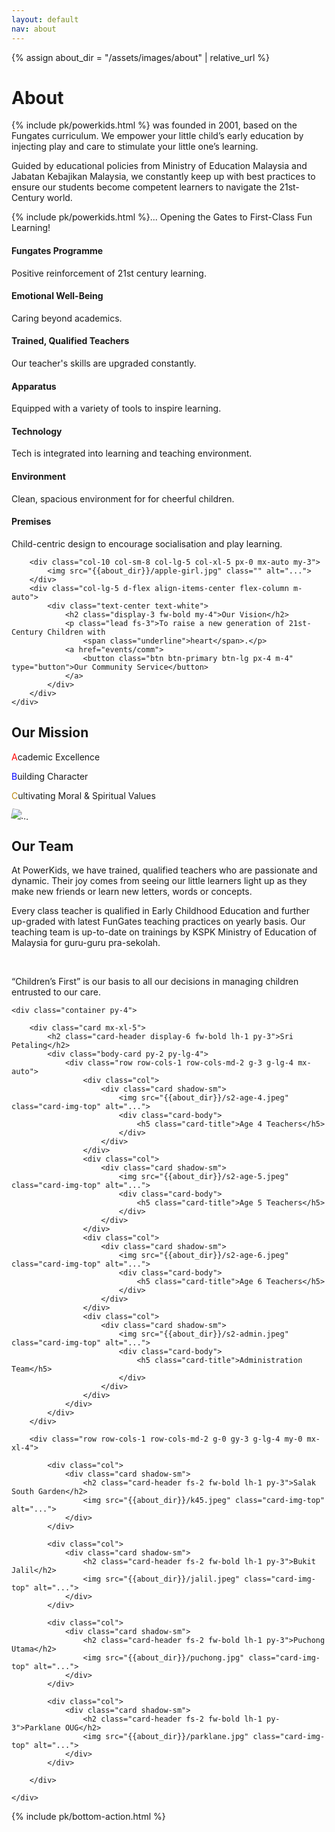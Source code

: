 ```yaml
---
layout: default
nav: about
---
```


{% assign about_dir = "/assets/images/about" | relative_url %}

<div class="p-4 bg-light">
    <div class="container py-3 col-md-9 col-xl-7">
        <h1 class="display-4 fw-bold text-center mb-4">About</h1>
        <div class="mb-4 lead">
            <p>
                {% include pk/powerkids.html %}
                was founded in 2001, based on the Fungates curriculum. We empower your little child’s early education by injecting play and care to stimulate your little one’s learning.
            </p>
            <p>
                Guided by educational policies from Ministry of Education Malaysia and Jabatan Kebajikan Malaysia, we constantly keep up with best practices to ensure our students become competent learners to navigate the 21st-Century world.
            </p>
            <p>
                {% include pk/powerkids.html %}... Opening the Gates to First-Class Fun Learning!
            </p>
        </div>
    </div>
</div>

<div class="container-fluid px-3 py-3 col-lg-9 col-xl-8" id="icon-grid">
    <div class="row row-cols-1 row-cols-sm-2 py-4 mx-0">
        <div class="col d-flex align-items-start g-4">
            <i class="bi-award text-muted flex-shrink-0 me-3 display-6"></i>
            <div>
                <h4 class="fw-bold mb-0">Fungates Programme</h4>
                <p>Positive reinforcement of 21st century learning.</p>
            </div>
        </div>
        <div class="col d-flex align-items-start g-4">
            <i class="bi-balloon-heart text-muted flex-shrink-0 me-3 display-6"></i>
            <div>
                <h4 class="fw-bold mb-0">Emotional Well-Being</h4>
                <p>Caring beyond academics.</p>
            </div>
        </div>
        <div class="col d-flex align-items-start g-4">
            <i class="bi-mortarboard text-muted flex-shrink-0 me-3 display-6"></i>
            <div>
                <h4 class="fw-bold mb-0">Trained, Qualified Teachers</h4>
                <p>Our teacher's skills are upgraded constantly.</p>
            </div>
        </div>
        <div class="col d-flex align-items-start g-4">
            <i class="bi-binoculars text-muted flex-shrink-0 me-3 display-6"></i>
            <div>
                <h4 class="fw-bold mb-0">Apparatus</h4>
                <p>Equipped with a variety of tools to inspire learning.</p>
            </div>
        </div>
        <div class="col d-flex align-items-start g-4">
            <i class="bi-pc-display-horizontal text-muted flex-shrink-0 me-3 display-6"></i>
            <div>
                <h4 class="fw-bold mb-0">Technology</h4>
                <p>Tech is integrated into learning and teaching environment.</p>
            </div>
        </div>
        <div class="col d-flex align-items-start g-4">
            <i class="bi-cloud-sun text-muted flex-shrink-0 me-3 display-6"></i>
            <div>
                <h4 class="fw-bold mb-0">Environment</h4>
                <p>Clean, spacious environment for for cheerful children.</p>
            </div>
        </div>
        <div class="col d-flex align-items-start g-4">
            <i class="bi-house-heart text-muted flex-shrink-0 me-3 display-6"></i>
            <div>
                <h4 class="fw-bold mb-0">Premises</h4>
                <p>Child-centric design to encourage socialisation and play learning.</p>
            </div>
        </div>
    </div>
</div>

<div class="row justify-content-md-center py-5 bg-dark mx-0">
    <div class="container col-xl-10 row mx-0 ">

        <div class="col-10 col-sm-8 col-lg-5 col-xl-5 px-0 mx-auto my-3">
            <img src="{{about_dir}}/apple-girl.jpg" class="" alt="...">
        </div>
        <div class="col-lg-5 d-flex align-items-center flex-column m-auto">
            <div class="text-center text-white">
                <h2 class="display-3 fw-bold my-4">Our Vision</h2>
                <p class="lead fs-3">To raise a new generation of 21st-Century Children with
                    <span class="underline">heart</span>.</p>
                <a href="events/comm">
                    <button class="btn btn-primary btn-lg px-4 m-4" type="button">Our Community Service</button>
                </a>
            </div>
        </div>
    </div>

</div>

<div class="mission-vision-divider"></div>

<div class="row justify-content-md-center py-5 mx-0">
    <div class="container col-xl-10 row align-items-between mx-0">
        <div class="col-lg-6 d-flex flex-column my-auto">
            <div class="d-flex align-items-start flex-column mb-3 mx-auto">
                <h2 class="display-3 fw-bold my-4 mx-auto mx-md-0">Our Mission</h2>
                <div class="lead fs-3 mx-3 mx-md-0">
                    <p>
                        <span class="display-4 me-1" style="color:red">A</span>cademic Excellence</p>
                    <p>
                        <span class="display-4 me-1" style="color:blue">B</span>uilding Character</p>
                    <p>
                        <span class="display-4 me-1" style="color:darkgoldenrod">C</span>ultivating Moral & Spiritual Values</p>
                </div>
            </div>
        </div>
        <div class="col-10 col-sm-8 col-lg-4 mx-auto my-3 justify-content-center">
            <img src="{{about_dir}}/21yrs.jpeg" class="d-block mx-auto" alt="..." style="transform: rotate(10deg); max-height: 400px;">
        </div>
    </div>
</div>

<div class="our-team p-4 bg-primary text-bg-primary text-center">
    <div class="container-fluid py-md-3 col-md-10 g-0 mb-4">
        <h2 class="display-3 fw-bold lh-1 my-4">Our Team</h2>
        <div class="our-team-body lead">
            <p>At PowerKids, we have trained, qualified teachers who are passionate and dynamic. Their joy comes from seeing our little learners light up as they make new friends or learn new letters, words or concepts.
            </p>
            <p>Every class teacher is qualified in Early Childhood Education and further up-graded with latest FunGates teaching practices on yearly basis. Our teaching team is up-to-date on trainings by KSPK Ministry of Education of Malaysia for guru-guru pra-sekolah.</p>
            <br>
            <p>“Children’s First” is our basis to all our decisions in managing children entrusted to our care.</p>
        </div>
    </div>
</div>

<div class="our-team-divider"></div>

<div class="school-teams bg-dark text-center pb-3">

    <div class="container py-4">

        <div class="card mx-xl-5">
            <h2 class="card-header display-6 fw-bold lh-1 py-3">Sri Petaling</h2>
            <div class="body-card py-2 py-lg-4">
                <div class="row row-cols-1 row-cols-md-2 g-3 g-lg-4 mx-auto">
                    <div class="col">
                        <div class="card shadow-sm">
                            <img src="{{about_dir}}/s2-age-4.jpeg" class="card-img-top" alt="...">
                            <div class="card-body">
                                <h5 class="card-title">Age 4 Teachers</h5>
                            </div>
                        </div>
                    </div>
                    <div class="col">
                        <div class="card shadow-sm">
                            <img src="{{about_dir}}/s2-age-5.jpeg" class="card-img-top" alt="...">
                            <div class="card-body">
                                <h5 class="card-title">Age 5 Teachers</h5>
                            </div>
                        </div>
                    </div>
                    <div class="col">
                        <div class="card shadow-sm">
                            <img src="{{about_dir}}/s2-age-6.jpeg" class="card-img-top" alt="...">
                            <div class="card-body">
                                <h5 class="card-title">Age 6 Teachers</h5>
                            </div>
                        </div>
                    </div>
                    <div class="col">
                        <div class="card shadow-sm">
                            <img src="{{about_dir}}/s2-admin.jpeg" class="card-img-top" alt="...">
                            <div class="card-body">
                                <h5 class="card-title">Administration Team</h5>
                            </div>
                        </div>
                    </div>
                </div>
            </div>
        </div>

        <div class="row row-cols-1 row-cols-md-2 g-0 gy-3 g-lg-4 my-0 mx-xl-4">

            <div class="col">
                <div class="card shadow-sm">
                    <h2 class="card-header fs-2 fw-bold lh-1 py-3">Salak South Garden</h2>
                    <img src="{{about_dir}}/k45.jpeg" class="card-img-top" alt="...">
                </div>
            </div>

            <div class="col">
                <div class="card shadow-sm">
                    <h2 class="card-header fs-2 fw-bold lh-1 py-3">Bukit Jalil</h2>
                    <img src="{{about_dir}}/jalil.jpeg" class="card-img-top" alt="...">
                </div>
            </div>

            <div class="col">
                <div class="card shadow-sm">
                    <h2 class="card-header fs-2 fw-bold lh-1 py-3">Puchong Utama</h2>
                    <img src="{{about_dir}}/puchong.jpg" class="card-img-top" alt="...">
                </div>
            </div>

            <div class="col">
                <div class="card shadow-sm">
                    <h2 class="card-header fs-2 fw-bold lh-1 py-3">Parklane OUG</h2>
                    <img src="{{about_dir}}/parklane.jpg" class="card-img-top" alt="...">
                </div>
            </div>

        </div>

    </div>

</div>

{% include pk/bottom-action.html %}
